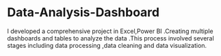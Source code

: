 # Data-Analysis-Dashboard
I developed a comprehensive project in Excel,Power BI .Creating multiple dashboards and tables to analyze the data .This process involved several stages including data processing ,data cleaning and data visualization.
